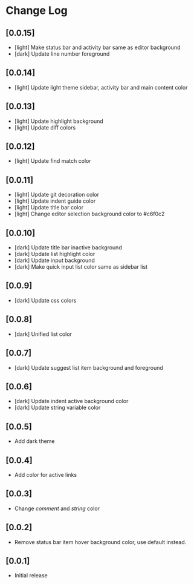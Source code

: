 # Change Log

## [0.0.15]

- [light] Make status bar and activity bar same as editor background
- [dark] Update line number foreground

## [0.0.14]

- [light] Update light theme sidebar, activity bar and main content color

## [0.0.13]

- [light] Update highlight background
- [light] Update diff colors

## [0.0.12]

- [light] Update find match color

## [0.0.11]

- [light] Update git decoration color
- [light] Update indent guide color
- [light] Update title bar color
- [light] Change editor selection background color to #c6f0c2

## [0.0.10]

- [dark] Update title bar inactive background
- [dark] Update list highlight color
- [dark] Update input background
- [dark] Make quick input list color same as sidebar list

## [0.0.9]

- [dark] Update css colors

## [0.0.8]

- [dark] Unified list color

## [0.0.7]

- [dark] Update suggest list item background and foreground

## [0.0.6]

- [dark] Update indent active background color
- [dark] Update string variable color

## [0.0.5]

- Add dark theme

## [0.0.4]

- Add color for active links

## [0.0.3]

- Change *comment* and *string* color

## [0.0.2]

- Remove status bar item hover background color, use default instead.

## [0.0.1]

- Initial release
